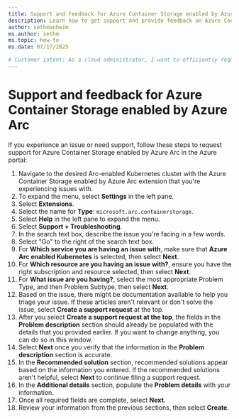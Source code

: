 ```yaml
---
title: Support and feedback for Azure Container Storage enabled by Azure Arc
description: Learn how to get support and provide feedback on Azure Container Storage enabled by Azure Arc.
author: sethmanheim
ms.author: sethm
ms.topic: how-to
ms.date: 07/17/2025

# Customer intent: As a cloud administrator, I want to efficiently request support for Azure Container Storage enabled by Azure Arc, so that I can address issues promptly and maintain the functionality of my Kubernetes cluster.
---
```


# Support and feedback for Azure Container Storage enabled by Azure Arc

If you experience an issue or need support, follow these steps to request support for Azure Container Storage enabled by Azure Arc in the Azure portal:

1. Navigate to the desired Arc-enabled Kubernetes cluster with the Azure Container Storage enabled by Azure Arc extension that you're experiencing issues with.
1. To expand the menu, select **Settings** in the left pane.
1. Select **Extensions**.
1. Select the name for **Type**: `microsoft.arc.containerstorage`.
1. Select **Help** in the left pane to expand the menu.
1. Select **Support + Troubleshooting**.
1. In the search text box, describe the issue you're facing in a few words.
1. Select "Go" to the right of the search text box.
1. For **Which service you are having an issue with**, make sure that **Azure Arc enabled Kubernetes** is selected, then select **Next**.
1. For **Which resource are you having an issue with?**, ensure you have the right subscription and resource selected, then select **Next**.
1. For **What issue are you having?**, select the most appropriate Problem Type, and then Problem Subtype, then select **Next**.
1. Based on the issue, there might be documentation available to help you triage your issue. If these articles aren't relevant or don't solve the issue, select **Create a support request** at the top.
1. After you select **Create a support request at the top**, the fields in the **Problem description** section should already be populated with the details that you provided earlier. If you want to change anything, you can do so in this window.
1. Select **Next** once you verify that the information in the **Problem description** section is accurate.
1. In the **Recommended solution** section, recommended solutions appear based on the information you entered. If the recommended solutions aren't helpful, select **Next** to continue filing a support request.
1. In the **Additional details** section, populate the **Problem details** with your information.
1. Once all required fields are complete, select **Next**.
1. Review your information from the previous sections, then select **Create**.
